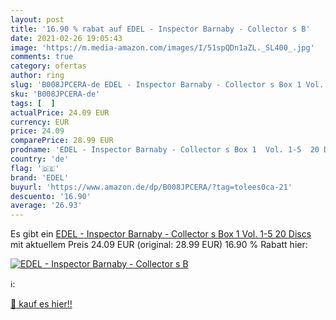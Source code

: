 ```yaml
---
layout: post
title: '16.90 % rabat auf EDEL - Inspector Barnaby - Collector s B'
date: 2021-02-26 19:05:43
image: 'https://m.media-amazon.com/images/I/51spQDn1aZL._SL400_.jpg'
comments: true
category: ofertas
author: ring
slug: 'B008JPCERA-de EDEL - Inspector Barnaby - Collector s Box 1 Vol. 1-5 20...'
sku: 'B008JPCERA-de'
tags: [  ]
actualPrice: 24.09 EUR
currency: EUR
price: 24.09
comparePrice: 28.99 EUR
prodname: 'EDEL - Inspector Barnaby - Collector s Box 1  Vol. 1-5  20 Discs '
country: 'de'
flag: '🇩🇪'
brand: 'EDEL'
buyurl: 'https://www.amazon.de/dp/B008JPCERA/?tag=tolees0ca-21'
descuento: '16.90'
average: '26.93'
---
```


Es gibt ein [EDEL - Inspector Barnaby - Collector s Box 1  Vol. 1-5  20 Discs ](https://www.amazon.de/dp/B008JPCERA/?tag=tolees0ca-21) mit aktuellem Preis 24.09 EUR (original: 28.99 EUR) 16.90 % Rabatt hier:

[![EDEL - Inspector Barnaby - Collector s B](https://m.media-amazon.com/images/I/51spQDn1aZL._SL400_.jpg)](https://www.amazon.de/dp/B008JPCERA/?tag=tolees0ca-21)

ℹ️:


[🛒 kauf es hier!!](https://www.amazon.de/dp/B008JPCERA/?tag=tolees0ca-21)
